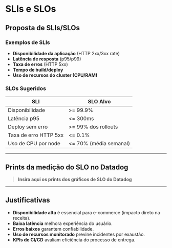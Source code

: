 # SLIs e SLOs

## Proposta de SLIs/SLOs

### Exemplos de SLIs

- **Disponibilidade da aplicação** (HTTP 2xx/3xx rate)
- **Latência de resposta** (p95/p99)
- **Taxa de erros** (HTTP 5xx)
- **Tempo de build/deploy**
- **Uso de recursos do cluster (CPU/RAM)**

### SLOs Sugeridos

| SLI                        | SLO Alvo                  |
|----------------------------|---------------------------|
| Disponibilidade            | >= 99.9%                  |
| Latência p95               | <= 300ms                  |
| Deploy sem erro            | >= 99% dos rollouts       |
| Taxa de erro HTTP 5xx      | <= 0.1%                   |
| Uso de CPU por node        | <= 70% (média semanal)    |

---

## Prints da medição do SLO no Datadog

> **Insira aqui os prints dos gráficos de SLO do Datadog**
>
<!-- Imagem removida: arquivo não encontrado. Adicione se necessário. -->

---

## Justificativas

- **Disponibilidade alta** é essencial para e-commerce (impacto direto na receita).
- **Baixa latência** melhora experiência do usuário.
- **Erros baixos** garantem confiabilidade.
- **Uso de recursos monitorado** previne incidentes por exaustão.
- **KPIs de CI/CD** avaliam eficiência do processo de entrega.
